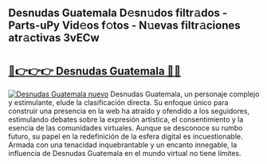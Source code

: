 ## Desnudas Guatemala D𝚎sn𝚞dos filtr𝚊dos - Parts-uPy Vid𝚎os f𝚘tos - N𝚞evas filtr𝚊ciones atr𝚊ctivas 3vECw

# <h2><a href="http://mb3pgxz.tromn.icu/?c=Desnudas+Guatemala">🔗👉👉👉 Desnudas Guatemala 🔗🔗</a></h2>

[![Desnudas Guatemala nuevo](https://i.imgur.com/pEAQMta.gif)](http://mb3pgxz.tromn.icu/?c=Desnudas+Guatemala)
Desnudas Guatemala, un personaje complejo y estimulante, elude la clasificación directa. Su enfoque único para construir una presencia en la web ha atraído y ofendido a los seguidores, estimulando debates sobre la expresión artística, el consentimiento y la esencia de las comunidades virtuales. Aunque se desconoce su rumbo futuro, su papel en la redefinición de la esfera digital es incuestionable. Armada con una tenacidad inquebrantable y un encanto innegable, la influencia de Desnudas Guatemala en el mundo virtual no tiene límites.
